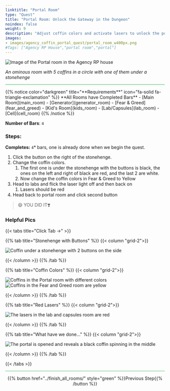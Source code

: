 ```yaml
---
linktitle: "Portal Room"
type: "Quest"
title: "Portal Room: Unlock the Gateway in the Dungeon"
noindex: false
weight: 9
description: "Adjust coffin colors and activate lasers to unlock the portal. Solve the final puzzle in the Agency’s dungeon."
images:
- images/agency_coffin_portal_quest/portal_room_w400px.png
#Tags: ["Agency RP House","portal room","portal"]
---
```


![Image of the Portal room in the Agency RP house](/images/agency_coffin_portal_quest/portal_room_w400px.png)

_An ominous room with 5 coffins in a circle with one of them under a stonehenge_

<hr style="background-color: #28b44c" size=8>
{{% notice color="darkgreen" title="**Requirements**" icon="fa-solid fa-triangle-exclamation"  %}}
**All Rooms have Completed Bars**
- [Main Room](main_room)
- [Generator](generator_room)
- [Fear & Greed](fear_and_greed)
- [Kid's Room](kids_room)
- [Lab/Capsules](lab_room)
- [Cell](cell_room)
{{% /notice %}}

**Number of Bars**: `4`

### Steps:

**Completes:** `4`* bars, one is already done when we begin the quest.

1. Click the button on the right of the stonehenge.
1. Change the coffin colors.
    1. The first one is under the stonehenge with the buttons is black, the ones on the left and right of black are red, and the last 2 are white.
    1. Now change the coffin colors in Fear & Greed to Yellow
1. Head to labs and flick the laser light off and then back on
    1. Lasers should be red
1. Head back to portal room and click second button 

> :smile: YOU DID IT❣️

### Helpful Pics
{{< tabs title="Click Tab ->" >}}

{{% tab title="Stonehenge with Buttons" %}}
{{< column "grid-2">}}

![Coffin under a stonehenge with 2 buttons on the side](/images/agency_coffin_portal_quest/portal_room_click_right_button.png)

{{< /column >}}
{{% /tab %}}

{{% tab title="Coffin Colors" %}}
{{< column "grid-2">}}

![Coffins in the Portal room with different colors](/images/agency_coffin_portal_quest/portal_room_coffin_colors.png)
![Coffins in the Fear and Greed room are yellow](/images/agency_coffin_portal_quest/portal_room_change_coffin_color_in_fear_&_greed_room.png)

{{< /column >}}
{{% /tab %}}

{{% tab title="Red Lasers" %}}
{{< column "grid-2">}}

![The lasers in the lab and capsules room are red](/images/agency_coffin_portal_quest/portal_room_change_lasers_red_lab_room.png)

{{< /column >}}
{{% /tab %}}

{{% tab title="What have we done..." %}}
{{< column "grid-2">}}

![The portal is opened and reveals a black coffin spinning in the middle](/images/agency_coffin_portal_quest/portal_room_after_second_button_clicked.png)

{{< /column >}}
{{% /tab %}}

{{< /tabs >}}

<hr style="background-color: #28b44c" size=8>

<div align="center">{{% button href="../finish_all_rooms/" style="green" %}}Previous Step{{% /button %}}</div>
